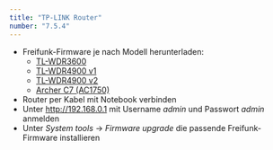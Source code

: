 ```yaml
---
title: "TP-LINK Router"
number: "7.5.4"
---
```


 * Freifunk-Firmware je nach Modell herunterladen:
     * [TL-WDR3600](https://buildbot.berlin.freifunk.net/buildbot/unstable/ar71xx-generic/149/default/freifunk-berlin-0.3.0-alpha-2118abb-tl-wdr3600-v1-factory.bin)
     * [TL-WDR4900 v1](https://buildbot.berlin.freifunk.net/buildbot/unstable/mpc85xx-generic/135/default/freifunk-berlin-0.3.0-alpha-2118abb-tl-wdr4900-v1-factory.bin)
     * [TL-WDR4900 v2](https://buildbot.berlin.freifunk.net/buildbot/unstable/ar71xx-generic/149/default/freifunk-berlin-0.3.0-alpha-2118abb-tl-wdr4900-v2-factory.bin)
     * [Archer C7 (AC1750)](https://buildbot.berlin.freifunk.net/buildbot/unstable/ar71xx-generic/149/default/freifunk-berlin-0.3.0-alpha-2118abb-archer-c7-v2-factory.bin) 
 * Router per Kabel mit Notebook verbinden
 * Unter http://192.168.0.1 mit Username *admin* und Passwort *admin* anmelden
 * Unter *System tools* → *Firmware upgrade* die passende Freifunk-Firmware installieren